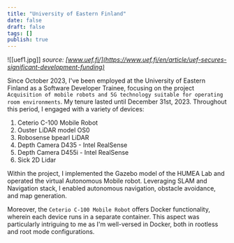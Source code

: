 ```yaml
---
title: "University of Eastern Finland"
date: false
draft: false
tags: []
publish: true
---
```


![[uef1.jpg]]
                            *source:  [www.uef.fi/](https://www.uef.fi/en/article/uef-secures-significant-development-funding)*



Since October 2023, I've been employed at the University of Eastern Finland as a Software Developer Trainee, focusing on the project ``Acquisition of mobile robots and 5G technology suitable for operating room environments``. My tenure lasted until December 31st, 2023. Throughout this period, I engaged with a variety of devices:

1. Ceterio C-100 Mobile Robot
2. Ouster LiDAR model OS0
3. Robosense bpearl LiDAR
4. Depth Camera D435 - Intel RealSense
5. Depth Camera D455i - Intel RealSense
6. Sick 2D Lidar

Within the project, I implemented the Gazebo model of the HUMEA Lab and operated the virtual Autonomous Mobile robot. Leveraging SLAM and Navigation stack, I enabled autonomous navigation, obstacle avoidance, and map generation.

Moreover, the ``Ceterio C-100 Mobile Robot`` offers Docker functionality, wherein each device runs in a separate container. This aspect was particularly intriguing to me as I'm well-versed in Docker, both in rootless and root mode configurations.